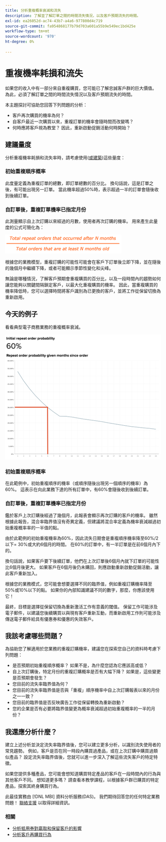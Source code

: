 ```yaml
---
title: 分析重複概率衰減和流失
description: 了解並了解訂單之間的時間流失情況，以及客戶預期流失的時間。
exl-id: ea26052d-ac74-43b7-a4a6-977800d4c719
source-git-commit: fa954868177b79d703a601a55b9e549ec1bd425e
workflow-type: tm+mt
source-wordcount: '970'
ht-degree: 0%

---
```


# 重複機率耗損和流失

如果您的收入中有一部分來自重複購買，您可能已了解忠誠客戶群的巨大價值。 為此，必須了解訂單之間的時間流失情況以及客戶預期流失的時間。

本主題探討可協助您回答下列問題的分析：

* 客戶再次購買的機率為何？
* 自客戶最近一次購買以來，重複訂單的機率會隨時間而改變嗎？
* 何時應將客戶視為教堂？ 因此，重新啟動促銷活動何時開始？

## 建議量度

分析重複機率耗損和流失率時，請考慮使用([或建築](../../data-user/reports/ess-manage-data-metrics.md))這些量度：

### 初始重複順序概率

此度量定義為重複訂單的總數，即訂單總數的百分比。 換句話說，這是訂單之後，有可能出現另一訂單。 當此機率超過50%時，表示超過一半的訂單會隨後收到後續訂單。

### 自訂單後，重複訂單機率已指定月份

此測量顯示自上次訂購以來經過的月數，使用者再次訂購的機率。 用來產生此量度的公式可簡化為：

![重複概率公式](../../assets/Repeat_probability_formula.png)

根據您的業務模型，重複訂購的可能性可能會在客戶下訂單後立即下降，並在隨後的幾個月中繼續下降，或者可能顯示季節性變化和尖峰。

無論是哪種情況，了解客戶預期會重複購買的百分比，以及一段時間內的趨勢如何讓您能夠以關鍵間隔鎖定客戶，以最大化重複購買的機率。 因此，當重複購買的機率降低時，您可以選擇時間將客戶識別為已更換的客戶，並將工作從保留切換為重新啟用。

## 今天的例子

看看典型電子商務業務的重複概率衰減。

![初始重複順序概率重複順序概率自順序起給定月。](../../assets/Order_probability_reports.png)

### 初始重複順序概率

在此範例中，初始重複順序的機率（或順序隨後出現另一個順序的機率）為60%。 這表示在向此業務下達的所有訂單中，有60%會隨後收到後續訂單。

### 自訂單後，重複訂單機率已指定月份

鑑於客戶上次訂購後經過了幾個月，此報表會顯示再次訂購的客戶的機率。 雖然根據此報告，混合率臨界值沒有奇異定義，但建議將混合率定義為機率衰減越過初始重複概率率的一半值的點。

由於此範例的初始重複機率為60%，因此流失日期會是重複順序機率降至60%/2以下= 30%或大約6個月的時間。 在60%的訂單中，有一半訂單是在前6個月內下的。

換句話說，如果客戶要下後續訂單，他們在上次訂單後6個月內就下訂單的可能性比6個月後更大。 如果客戶在6個月後仍未購回，則應啟動重新啟動促銷活動，讓此客戶重新加入。

根據您的業務模式，您可能會想要選擇不同的臨界值，例如重複訂購機率降至50%或10%以下的點。 如果你的內部知識建議不同的數字，那麼，你應該使用它！

最終，目標是選擇從保留切換為重新激活工作有意義的閾值。 保留工作可能涉及電子郵件，以建議您後續購買以與現有客戶重新互動，而重新啟用工作則可能涉及傳送電子郵件給具有優惠券和優惠的失效客戶。

## 我該考慮哪些問題？

為協助您了解適用於您業務的重複訂購機率，建議您在探索您自己的資料時考慮下列問題：

* 是否預期初始重複順序概率？ 如果不是，為什麼您認為它應該高或低？
* 自上次訂購後，特定月份的重複訂購概率是否有大幅下降？ 如果是，這些變更是否預期會發生？
* 您目前的流失率臨界值為何？
* 您目前的流失率臨界值是否與「重複」順序機率中自上次訂購報表以來的月份之一一致？
* 您目前的臨界值是否反映廣告工作從保留轉換為重新啟動？
* 您的企業是否有必要將臨界值變更為概率衰減超過初始重複概率的一半的月份？

## 我還應分析什麼？

建立上述分析並決定流失率臨界值後，您可以建立更多分析，以識別流失使用者的常見趨勢。 例如，客戶是否在同一時段內購買過產品，或在上次訂購中購買過類似產品？ 設定流失率臨界值後，您就可以進一步深入了解這些流失客戶的特定特徵。

如果您提供多種產品，您可能會想知道購買特定產品的客戶在一段時間內的行為與其他客戶不同。 想知道更多嗎？ 請查看本教學課程，以根據客戶群已購買的特定產品，探索其終身購買行為。

此最佳實務由 [!DNL MBI] 資料分析服務(DAS)。 我們期待回答您的任何特定業務問題！ [聯絡支援](https://experienceleague.adobe.com/docs/commerce-knowledge-base/kb/troubleshooting/miscellaneous/mbi-service-policies.html?lang=en) 以取得詳細資訊。

### 相關

* [分析抵用券對贏取和保留客戶的影響](../analysis/coupon-impact.md)
* [分析客戶再購買行為](../analysis/repurchase-behavior.md)
